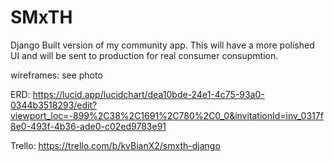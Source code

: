 # SMxTH
Django Built version of my community app. This will have a more polished UI and will be sent to production for real consumer consupmtion. 

wireframes: see photo

ERD: https://lucid.app/lucidchart/dea10bde-24e1-4c75-93a0-0344b3518293/edit?viewport_loc=-899%2C38%2C1691%2C780%2C0_0&invitationId=inv_0317f8e0-493f-4b36-ade0-c02ed9783e91

Trello: https://trello.com/b/kvBianX2/smxth-django
